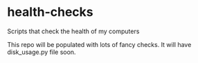 # health-checks
Scripts that check the health of my computers

This repo will be populated with lots of fancy checks.
It will have disk_usage.py file soon.
